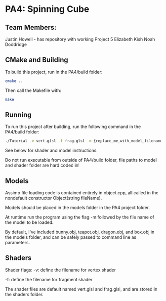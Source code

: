 # PA4: Spinning Cube

## Team Members:
Justin Howell - has repository with working Project 5
Elizabeth Kish
Noah Doddridge

## CMake and Building

To build this project, run in the PA4/build folder:

```bash
cmake ..
```

Then call the Makefile with:

```bash
make
```

## Running

To run this project after building, run the following command in the PA4/build folder:

```bash
./Tutorial -v vert.glsl -f frag.glsl -m {replace_me_with_model_filename.obj}
```

See below for shader and model instructions

Do not run executable from outside of PA4/build folder, file paths to model and shader folder are hard coded in!

## Models
Assimp file loading code is contained entirely in object.cpp, all called in the nondefault constructor Object(string fileName).

Models should be placed in the models folder in the PA4 project folder.

At runtime run the program using the flag -m followed by the file name of the model to be loaded.

By default, I've included bunny.obj, teapot.obj, dragon.obj, and box.obj in the models folder, and can be safely passed to command line as parameters.

## Shaders

Shader flags:
-v: define the filename for vertex shader

-f: define the filename for fragment shader

The shader files are default named vert.glsl and frag.glsl, and are stored in the shaders folder.
